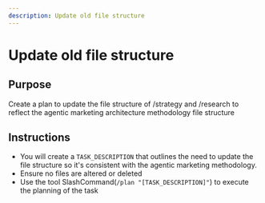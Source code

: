 ```yaml
---
description: Update old file structure
---
```

# Update old file structure

## Purpose

Create a plan to update the file structure of /strategy and /research to reflect the agentic marketing architecture methodology file structure

## Instructions
- You will create a `TASK_DESCRIPTION` that outlines the need to update the file structure so it's consistent with the agentic marketing methodology. 
- Ensure no files are altered or deleted
- Use the tool SlashCommand(`/plan "[TASK_DESCRIPTION]"`) to execute the planning of the task